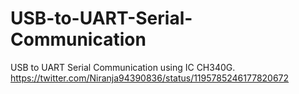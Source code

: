 # USB-to-UART-Serial-Communication
USB to UART Serial Communication using IC CH340G. 
https://twitter.com/Niranja94390836/status/1195785246177820672

